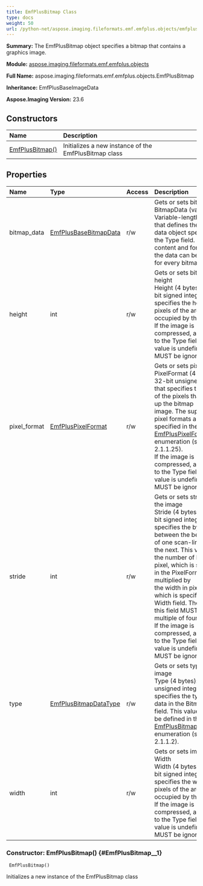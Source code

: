 ```yaml
---
title: EmfPlusBitmap Class
type: docs
weight: 50
url: /python-net/aspose.imaging.fileformats.emf.emfplus.objects/emfplusbitmap/
---
```


**Summary:** The EmfPlusBitmap object specifies a bitmap that contains a graphics image.

**Module:** [aspose.imaging.fileformats.emf.emfplus.objects](/imaging/python-net/aspose.imaging.fileformats.emf.emfplus.objects/)

**Full Name:** aspose.imaging.fileformats.emf.emfplus.objects.EmfPlusBitmap

**Inheritance:** EmfPlusBaseImageData

**Aspose.Imaging Version:** 23.6

## **Constructors**
| **Name** | **Description** |
| :- | :- |
| [EmfPlusBitmap()](#EmfPlusBitmap__1) | Initializes a new instance of the EmfPlusBitmap class |
## **Properties**
| **Name** | **Type** | **Access** | **Description** |
| :- | :- | :- | :- |
| bitmap_data | [EmfPlusBaseBitmapData](/imaging/python-net/aspose.imaging.fileformats.emf.emfplus.objects/emfplusbasebitmapdata) | r/w | Gets or sets bitmap data<br/>            BitmapData (variable): Variable-length data that defines the bitmap data object specified in the Type field. The<br/>            content and format of the data can be different for every bitmap type. |
| height | int | r/w | Gets or sets bitmap height<br/>            Height (4 bytes): A 32-bit signed integer that specifies the height in pixels of the area occupied by the bitmap.<br/>            If the image is compressed, according to the Type field, this value is undefined and MUST be ignored. |
| pixel_format | [EmfPlusPixelFormat](/imaging/python-net/aspose.imaging.fileformats.emf.emfplus.consts/emfpluspixelformat/) | r/w | Gets or sets pixel format<br/>            PixelFormat (4 bytes): A 32-bit unsigned integer that specifies the format of the pixels that make up the bitmap<br/>            image. The supported pixel formats are specified in the [EmfPlusPixelFormat](/imaging/python-net/aspose.imaging.fileformats.emf.emfplus.consts/emfpluspixelformat/) enumeration (section<br/>            2.1.1.25).<br/>            If the image is compressed, according to the Type field, this value is undefined and MUST be ignored. |
| stride | int | r/w | Gets or sets stride of the image<br/>            Stride (4 bytes): A 32-bit signed integer that specifies the byte offset between the beginning of one scan-line and<br/>            the next. This value is the number of bytes per pixel, which is specified in the PixelFormat field, multiplied by<br/>            the width in pixels, which is specified in the Width field. The value of this field MUST be a multiple of four.<br/>            If the image is compressed, according to the Type field, this value is undefined and MUST be ignored. |
| type | [EmfPlusBitmapDataType](/imaging/python-net/aspose.imaging.fileformats.emf.emfplus.consts/emfplusbitmapdatatype/) | r/w | Gets or sets type of the image<br/>            Type (4 bytes): A 32-bit unsigned integer that specifies the type of data in the BitmapData field. This value MUST<br/>            be defined in the [EmfPlusBitmapDataType](/imaging/python-net/aspose.imaging.fileformats.emf.emfplus.consts/emfplusbitmapdatatype/) enumeration (section 2.1.1.2). |
| width | int | r/w | Gets or sets image Width<br/>            Width (4 bytes): A 32-bit signed integer that specifies the width in pixels of the area occupied by the bitmap.<br/>            If the image is compressed, according to the Type field, this value is undefined and MUST be ignored. |


### Constructor: EmfPlusBitmap() {#EmfPlusBitmap__1}


```
 EmfPlusBitmap() 
```

Initializes a new instance of the EmfPlusBitmap class

